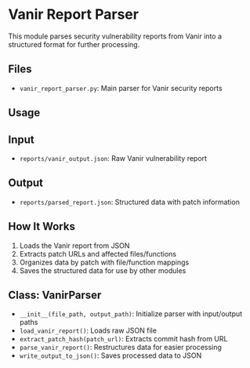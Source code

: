 # Vanir Report Parser

This module parses security vulnerability reports from Vanir into a structured format for further processing.

## Files
- `vanir_report_parser.py`: Main parser for Vanir security reports

## Usage


## Input
- `reports/vanir_output.json`: Raw Vanir vulnerability report

## Output
- `reports/parsed_report.json`: Structured data with patch information

## How It Works
1. Loads the Vanir report from JSON
2. Extracts patch URLs and affected files/functions
3. Organizes data by patch with file/function mappings
4. Saves the structured data for use by other modules

## Class: VanirParser
- `__init__(file_path, output_path)`: Initialize parser with input/output paths
- `load_vanir_report()`: Loads raw JSON file
- `extract_patch_hash(patch_url)`: Extracts commit hash from URL
- `parse_vanir_report()`: Restructures data for easier processing
- `write_output_to_json()`: Saves processed data to JSON